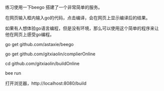 练习使用一下beego 搭建了一个非常简单的服务。

在网页输入框内输入go的代码，点击编译，会在网页上显示编译后的结果。

如果有人想体验go语言编程，但是没有环境，那么可以使用这个简单的程序来让他在网页上感受go编程。



go get github.com/astaxie/beego

go get github.com/gitxiaolin/complierOnline

cd github.com/gitxiaolin/buildOnline

bee run

打开浏览器，http://localhost:8080/build
